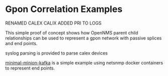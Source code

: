 # Gpon Correlation Examples

RENAMED CALEX CALIX ADDED PRI TO LOGS


This simple proof of concept shows how OpenNMS parent child relationships can be used to represent a gpon network with passive splices and end points.

syslog parsing is provided to parse calex devices

[minimal-minion-kafka](../opennms-gpon-correlation-2/minimal-minion-kafka-simple) is a simple example using netsnmp docker containers to represent end points. 
